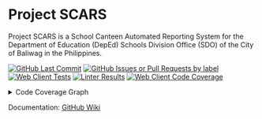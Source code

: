 <!-- markdownlint-disable MD033 -->

# Project SCARS

Project SCARS is a School Canteen Automated Reporting System for the Department
of Education (DepEd) Schools Division Office (SDO) of the City of Baliwag in
the Philippines.

[![GitHub Last Commit](https://img.shields.io/github/last-commit/BENTO-Project-SCARS/BENTO?path=WebClient&style=flat&label=Last%20Commit)](https://github.com/BENTO-Project-SCARS/BENTO/tree/main/WebClient)
[![GitHub Issues or Pull Requests by label](https://img.shields.io/github/issues-raw/BENTO-Project-SCARS/BENTO/scope%20%3E%20web%20client?style=flat&label=Open%20Issues)](https://github.com/BENTO-Project-SCARS/BENTO/issues?q=is%3Aissue%20state%3Aopen%20label%3A%22scope%20%3E%20web%20client%22)
[![Web Client Tests](https://img.shields.io/github/actions/workflow/status/BENTO-Project-SCARS/BENTO/web-client-tests.yml?style=flat&label=Web%20Client%20Tests)](https://github.com/BENTO-Project-SCARS/BENTO/actions/workflows/web-client-tests.yml)
[![Linter Results](https://img.shields.io/github/actions/workflow/status/BENTO-Project-SCARS/BENTO/lint.yml?flat&label=Codebase%20Style)](https://github.com/BENTO-Project-SCARS/BENTO/actions/workflows/lint.yml)
[![Web Client Code Coverage](https://img.shields.io/codecov/c/github/BENTO-Project-SCARS/BENTO?token=BJWS49M1DI&flag=web-client&label=Code%20Coverage&style=flat)](https://app.codecov.io/gh/BENTO-Project-SCARS/BENTO/flags)

<details>
    <summary>Code Coverage Graph</summary>
    <a href="https://codecov.io/gh/BENTO-Project-SCARS/BENTO">
        <img src="https://codecov.io/gh/BENTO-Project-SCARS/BENTO/graphs/sunburst.svg?token=BJWS49M1DI" alt="Code Coverage Graph" />
    </a>
    <p>
        The inner-most circle is the entire project, moving away from the center
        are folders then, finally, a single file. The size and color of each
        slice is representing the number of statements and the coverage,
        respectively.
    </p>
</details>

Documentation: [GitHub Wiki](https://github.com/BENTO-Project-SCARS/BENTO/wiki)
